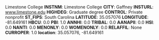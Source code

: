 
Limestone College
**INSTNM**: Limestone College
**CITY**: Gaffney
**INSTURL**: www.limestone.edu
**HIGHDEG**: Graduate degree
**CONTROL**: Private nonprofit
**ST_FIPS**: South Carolina
**LATITUDE**: 35.057076
**LONGITUDE**: -81.649161
**HBCU**: 0.0
**PBI**: 1.0
**ANNHI**: 0.0
**TRIBAL**: 0.0
**AANAPII**: 0.0
**HSI**: 0.0
**NANTI**: 0.0
**MENONLY**: 0.0
**WOMENONLY**: 0.0
**RELAFFIL**: None
**CURROPER**: 1.0
**location**: 35.057076, -81.649161